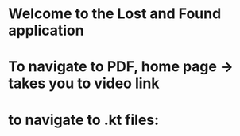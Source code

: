 # Welcome to the Lost and Found application

# To navigate to PDF, home page -> takes you to video link

# to navigate to .kt files:  
